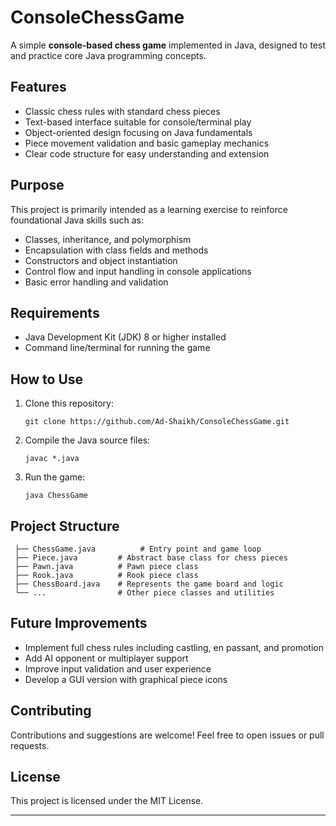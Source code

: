 # ConsoleChessGame

A simple **console-based chess game** implemented in Java, designed to test and practice core Java programming concepts.

## Features

- Classic chess rules with standard chess pieces
- Text-based interface suitable for console/terminal play
- Object-oriented design focusing on Java fundamentals
- Piece movement validation and basic gameplay mechanics
- Clear code structure for easy understanding and extension

## Purpose

This project is primarily intended as a learning exercise to reinforce foundational Java skills such as:

- Classes, inheritance, and polymorphism
- Encapsulation with class fields and methods
- Constructors and object instantiation
- Control flow and input handling in console applications
- Basic error handling and validation

## Requirements

- Java Development Kit (JDK) 8 or higher installed
- Command line/terminal for running the game

## How to Use

1. Clone this repository:

   ```
   git clone https://github.com/Ad-Shaikh/ConsoleChessGame.git
   ```

2. Compile the Java source files:

   ```
   javac *.java
   ```

3. Run the game:

   ```
   java ChessGame
   ```

## Project Structure

```
 ├── ChessGame.java          # Entry point and game loop
 ├── Piece.java         # Abstract base class for chess pieces
 ├── Pawn.java          # Pawn piece class
 ├── Rook.java          # Rook piece class
 ├── ChessBoard.java    # Represents the game board and logic
 └── ...                # Other piece classes and utilities
```

## Future Improvements

- Implement full chess rules including castling, en passant, and promotion
- Add AI opponent or multiplayer support
- Improve input validation and user experience
- Develop a GUI version with graphical piece icons

## Contributing

Contributions and suggestions are welcome! Feel free to open issues or pull requests.

## License

This project is licensed under the MIT License.

---
